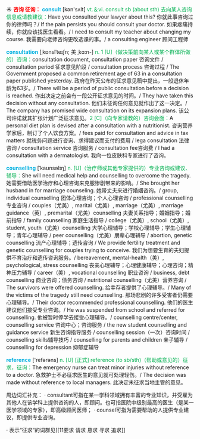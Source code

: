 ☀ <font color="red">**咨询 征询：**</font>
<font color="sky blue">**consult**</font> [kən'sʌlt] 
<font color="#00b050">vt.＆vi. consult sb (about sth) 去向某人咨询信息或请教建议：</font>Have you consulted your lawyer about this? 你就此事咨询过你的律师吗？/ If the pain persists you should consult your doctor. 如果疼痛持续，你就应该找医生看看。/ I need to consult my teacher about changing my course. 我需要向老师咨询更改选课的事。/ a consulting engineer 顾问工程师
           
<font color="sky blue">**consultation**</font> [ˌkɒnslˈteɪʃn; 美 ˌkɑ:n-]
<font color="#00b050">n. 1 [U]（做决策前向某人或某个群体所做的）咨询：</font>consultation document, consultation paper 咨询文件 / consultation period 征求意见阶段 / consultation process 咨询过程 / The Government proposed a common retirement age of 63 in a consultation paper published yesterday. 政府在昨天公布的征求意见稿中提出，一般退休年龄为63岁。/ There will be a period of public consultation before a decision is reached. 作出决定之前会有一段公开征求意见的时间。/ They have taken this decision without any consultation. 他们未征询任何意见就作出了这一决定。/ The company has promised wide consultation on its expansion plans. 该公司许诺就其扩张计划广泛征求意见。<font color="#00b050">2 [C]（向专家请教的）咨询会面：</font>A personal diet plan is devised after a consultation with a nutritionist. 咨询营养学家后，制订了个人饮食方案。/ fees paid for consultation and advice in tax matters 就税务问题进行咨询、求得建议而支付的费用 / lega consultation 法律咨询 / consultation service 咨询服务 / consultation fee咨询费 / I had a consultation with a dermatologist. 我向一位皮肤科专家进行了咨询。
          
<font color="sky blue">**counselling**</font> [ˈkaʊnsəlɪŋ]
<font color="#00b050">n. [U]（治疗师或其他专家提供的）专业咨询或建议、辅导：</font>She will need medical help and counselling to overcome the tragedy. 她需要借助医学治疗和心理咨询来克服惨剧带来的影响。/ She brought her husband in for marriage counseling. 她带丈夫来进行婚姻咨询。/ group, individual counselling 团体心理咨询；个人心理咨询 / professional counselling 专业咨询 / couples（尤美）, marital（尤美）, marriage（尤美）, marriage guidance（英）, premarital（尤美）counselling 夫妻关系指导；婚姻指导；婚前指导 / family counselling 家庭生活指导 / college（尤美）, school（尤美）, student, youth（尤美）counselling 大学心理辅导；学校心理辅导；学生心理辅导；青年心理辅导 / peer counselling（尤美）朋辈心理辅导 / abortion, genetic counselling 流产心理辅导；遗传咨询 / We provide fertility treatment and genetic counselling for couples trying to conceive. 我们为想要生育的夫妇提供不育治疗和遗传咨询服务。/ bereavement, mental-health（美）, psychological, stress counselling 丧亲心理辅导；心理健康辅导；心理咨询；精神压力辅导 / career（美）, vocational counselling 职业咨询 / business, debt counselling 商业咨询；债务咨询 / nutritional counselling（尤美）营养咨询 / The survivors were offered counselling. 给幸存者提供了心理辅导。/ Many of the victims of the tragedy still need counselling. 那场悲剧的许多受害者仍需要心理辅导。/ Their doctor recommended professional counselling. 他们的医生建议他们接受专业咨询。/ He was suspended from school and referred for counselling. 他被暂时停学去接受心理辅导。/ counselling centre/center, counselling service 咨询中心；咨询服务 / the new student counselling and guidance service 新生咨询指导服务 / counselling session（一次）咨询时间 / counselling skills辅导技巧 / counselling for parents and children 亲子辅导 / counselling for depression 抑郁症辅导

<font color="sky blue">**reference**</font> ['refərəns] 
<font color="#00b050">n. [U] [正式] reference (to sb/sth)（帮助或意见的）征求，征询：</font>The emergency nurse can treat minor injuries without reference to a doctor. 急救护士不必征求医生的意见就可处理轻伤。/ The decision was made without reference to local managers. 此决定未征求当地主管的意见。

周边词汇补充：
· consultant可指在某一学科领域拥有丰富的专业知识，并受雇为其他人在该学科上提供咨询的人，即顾问。也可指医院中级别最高的医生（是某一医学领域的专家），即高级顾问医师；
· counsel可指为需要帮助的人提供专业建议，即提供专业咨询。

· 表示“征求”的词群见[[11要求 请求 恳求 寻求 追求]]
